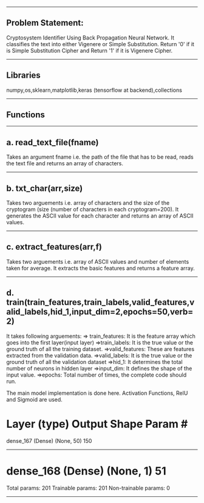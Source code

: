 

------------------
Problem Statement:
------------------
Cryptosystem Identifier Using Back Propagation Neural Network. It classifies the text into either Vigenere or Simple Substitution. Return '0' if it is Simple Substitution Cipher and Return '1' if it is Vigenere Cipher.

-----------
Libraries
-----------
numpy,os,sklearn,matplotlib,keras (tensorflow at backend),collections

----------
Functions
----------

------------------------
a. read_text_file(fname)
------------------------
Takes an argument fname i.e. the path of the file that has to be read, reads the text file and returns an array of characters.

---------------------
b. txt_char(arr,size)
---------------------
Takes two arguements i.e. array of characters and the size of the cryptogram (size (number of characters in each cryptogram=200). It generates the ASCII value for each character and returns an array of ASCII values.

--------------------------
c. extract_features(arr,f)
--------------------------
Takes two arguements i.e. array of ASCII values and number of elements taken for average. It extracts the basic features and returns a feature array.

----------------------------------------------------------------------------------------------------
d. train(train_features,train_labels,valid_features,valid_labels,hid_1,input_dim=2,epochs=50,verb=2)
----------------------------------------------------------------------------------------------------
It takes following arguements:
=> train_features: It is the feature array which goes into the first layer(input layer)
=>train_labels: It is the true value or the ground truth of all the training dataset.
=>valid_features: These are features extracted from the validation data.
=>valid_labels: It is the true value or the ground truth of all the validation dataset
=>hid_1: It determines the total number of neurons in hidden layer
=>input_dim: It defines the shape of the input value.
=>epochs: Total number of times, the complete code should run.

The main model implementation is done here. Activation Functions, RelU and Sigmoid are used.

Layer (type)                 Output Shape              Param #  
=================================================================
dense_167 (Dense)            (None, 50)                150      
_________________________________________________________________
dense_168 (Dense)            (None, 1)                 51        
=================================================================
Total params: 201
Trainable params: 201
Non-trainable params: 0
_________________________________________________________________









 

